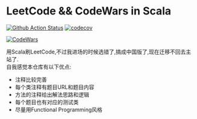 # LeetCode && CodeWars in Scala  

[![Github Action Status](https://github.com/Leibnizhu/LeetcodeScala/actions/workflows/scalatest.yml/badge.svg?branch=master)](https://github.com/Leibnizhu/LeetcodeScala/actions) 
[![codecov](https://codecov.io/gh/Leibnizhu/LeetcodeScala/branch/master/graph/badge.svg?token=MQJPM60YQT)](https://codecov.io/gh/Leibnizhu/LeetcodeScala)  

[![CodeWars](https://www.codewars.com/users/Leibnizhu/badges/large)](https://www.codewars.com/users/Leibnizhu)

用Scala刷LeetCode,不过我进场的时候选错了,搞成中国版了,现在迁移不回去主站了.  
自我感觉本仓库有以下优点:  
- 注释比较完善
- 每个类注释有题目URL和题目内容
- 方法的注释给出解法思路和逻辑
- 每个题目也有对应的测试类
- 尽量用Functional Programming风格
  
